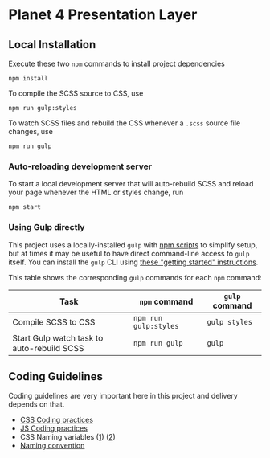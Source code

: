 # Planet 4 Presentation Layer

## Local Installation

Execute these two `npm` commands to install project dependencies

```
npm install
```

To compile the SCSS source to CSS, use

```
npm run gulp:styles
```

To watch SCSS files and rebuild the CSS whenever a `.scss` source file changes, use

```
npm run gulp
```

### Auto-reloading development server

To start a local development server that will auto-rebuild SCSS and reload your page whenever the HTML or styles change, run

```
npm start
```

### Using Gulp directly

This project uses a locally-installed `gulp` with [npm scripts](https://docs.npmjs.com/misc/scripts) to simplify setup, but at times it may be useful to have direct command-line access to `gulp` itself. You can install the `gulp` CLI using [these "getting started" instructions](https://github.com/gulpjs/gulp/blob/master/docs/getting-started.md).

This table shows the corresponding `gulp` commands for each `npm` command:

Task | `npm` command | `gulp` command
---- | ------------- | -------------------------
Compile SCSS to CSS | `npm run gulp:styles` | `gulp styles`
Start Gulp watch task to auto-rebuild SCSS | `npm run gulp` | `gulp`

## Coding Guidelines

Coding guidelines are very important here in this project and delivery depends on that.

* [CSS Coding practices](https://make.wordpress.org/core/handbook/best-practices/coding-standards/css/)
* [JS Coding practices](https://make.wordpress.org/core/handbook/best-practices/coding-standards/javascript/)
* CSS Naming variables ([1](https://blog.toughbyte.com/blabla-9fd86eae4e6c)) ([2](https://medium.com/@drublic/css-naming-conventions-less-rules-more-fun-12af220e949b))
* [Naming convention](http://thesassway.com/advanced/modular-css-naming-conventions)
